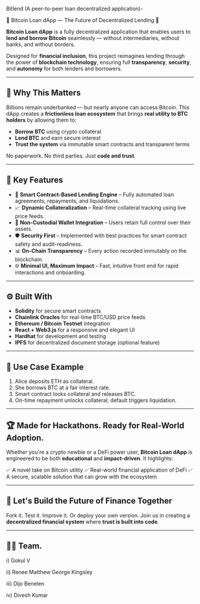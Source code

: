  Bitlend (A peer-to-peer loan decentralized application)-


 🚀 Bitcoin Loan dApp — The Future of Decentralized Lending 💸

**Bitcoin Loan dApp** is a fully decentralized application that enables users to **lend and borrow Bitcoin** seamlessly — without intermediaries, without banks, and without borders.

Designed for **financial inclusion**, this project reimagines lending through the power of **blockchain technology**, ensuring full **transparency**, **security**, and **autonomy** for both lenders and borrowers.

---

## 🌟 Why This Matters

Billions remain underbanked — but nearly anyone can access Bitcoin. This dApp creates a **frictionless loan ecosystem** that brings **real utility to BTC holders** by allowing them to:

* **Borrow BTC** using crypto collateral
* **Lend BTC** and earn secure interest
* **Trust the system** via immutable smart contracts and transparent terms

No paperwork. No third parties. Just **code and trust**.

---

## 🔐 Key Features

* 🔄 **Smart Contract-Based Lending Engine** – Fully automated loan agreements, repayments, and liquidations.
* 📈 **Dynamic Collateralization** – Real-time collateral tracking using live price feeds.
* 💼 **Non-Custodial Wallet Integration** – Users retain full control over their assets.
* 🛡️ **Security First** – Implemented with best practices for smart contract safety and audit-readiness.
* 📊 **On-Chain Transparency** – Every action recorded immutably on the blockchain.
* 🌐 **Minimal UI, Maximum Impact** – Fast, intuitive front end for rapid interactions and onboarding.

---

## ⚙️ Built With

* **Solidity** for secure smart contracts
* **Chainlink Oracles** for real-time BTC/USD price feeds
* **Ethereum / Bitcoin Testnet** integration
* **React + Web3.js** for a responsive and elegant UI
* **Hardhat** for development and testing
* **IPFS** for decentralized document storage (optional feature)

---

## 🎯 Use Case Example

1. Alice deposits ETH as collateral.
2. She borrows BTC at a fair interest rate.
3. Smart contract locks collateral and releases BTC.
4. On-time repayment unlocks collateral; default triggers liquidation.

---

## 🏆 Made for Hackathons. Ready for Real-World Adoption.

Whether you're a crypto newbie or a DeFi power user, **Bitcoin Loan dApp** is engineered to be both **educational** and **impact-driven**. It highlights:

✅ A novel take on Bitcoin utility
✅ Real-world financial application of DeFi
✅ A secure, scalable solution that can grow with the ecosystem

---

## 💬 Let's Build the Future of Finance Together

Fork it. Test it. Improve it. Or deploy your own version.
Join us in creating a **decentralized financial system** where **trust is built into code**.

---
## 👬🏻 Team.

i) Gokul V 

ii) Renee Matthew George Kingsley

iii) Dijo Benelen

iv) Divesh Kumar
